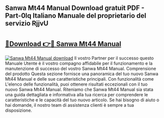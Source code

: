 ## Sanwa Mt44 Manual Download gratuit PDF - Part-0lq Italiano Manuale del proprietario del servizio RjjvU

# <h2><a href="http://df9snv2.blite.top/?on=Sanwa+Mt44+Manual">🔗Download 👉🔴 Sanwa Mt44 Manual</a></h2>

[![Sanwa Mt44 Manual download](https://i.imgur.com/lujVjoI.png)](http://df9snv2.blite.top/?on=Sanwa+Mt44+Manual)
Il vostro Partner per il successo questo Manuale Utente è il vostro compagno affidabile per il funzionamento e la manutenzione di successo del vostro Sanwa Mt44 Manual. Comprensione del prodotto Questa sezione fornisce una panoramica del tuo nuovo Sanwa Mt44 Manual e delle sue caratteristiche principali. Con funzionalità come L'elenco delle funzionalità, puoi ottenere risultati eccezionali con il tuo nuovo Sanwa Mt44 Manual. Riteniamo che Sanwa Mt44 Manual sia stata una guida dettagliata e informativa alla tua ricerca per comprendere le caratteristiche e le capacità del tuo nuovo articolo. Se hai bisogno di aiuto o hai domande, il nostro team di assistenza clienti è sempre a tua disposizione.
